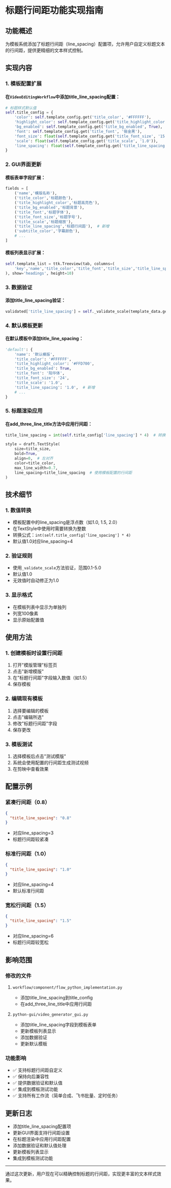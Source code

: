 # 标题行间距功能实现指南

## 功能概述

为模板系统添加了标题行间距（line_spacing）配置项，允许用户自定义标题文本的行间距，提供更精细的文本样式控制。

## 实现内容

### 1. 模板配置扩展

#### 在`VideoEditingWorkflow`中添加title_line_spacing配置：
```python
# 标题样式默认值
self.title_config = {
    'color': self.template_config.get('title_color', '#FFFFFF'),
    'highlight_color': self.template_config.get('title_highlight_color', '#FFD700'),
    'bg_enabled': self.template_config.get('title_bg_enabled', True),
    'font': self.template_config.get('title_font', '俪金黑'),
    'font_size': float(self.template_config.get('title_font_size', '15')),
    'scale': float(self.template_config.get('title_scale', '1.0')),
    'line_spacing': float(self.template_config.get('title_line_spacing', '1.0'))  # 新增
}
```

### 2. GUI界面更新

#### 模板表单字段扩展：
```python
fields = [
    ('name','模版名称'),
    ('title_color','标题颜色'),
    ('title_highlight_color','标题高亮色'),
    ('title_bg_enabled','标题背景'),
    ('title_font','标题字体'),
    ('title_font_size','标题字号'),
    ('title_scale','标题缩放'),
    ('title_line_spacing','标题行间距'),  # 新增
    ('subtitle_color','字幕颜色'),
    # ...
]
```

#### 模板列表显示扩展：
```python
self.template_list = ttk.Treeview(tab, columns=(
    'key','name','title_color','title_font','title_size','title_line_spacing','subtitle_color','subtitle_font','subtitle_size'
), show='headings', height=10)
```

### 3. 数据验证

#### 添加title_line_spacing验证：
```python
validated['title_line_spacing'] = self._validate_scale(template_data.get('title_line_spacing', '1.0'))
```

### 4. 默认模板更新

#### 在默认模板中添加title_line_spacing：
```python
'default': {
    'name': '默认模版',
    'title_color': '#FFFFFF',
    'title_highlight_color': '#FFD700',
    'title_bg_enabled': True,
    'title_font': '阳华体',
    'title_font_size': '24',
    'title_scale': '1.0',
    'title_line_spacing': '1.0',  # 新增
    # ...
}
```

### 5. 标题渲染应用

#### 在add_three_line_title方法中应用行间距：
```python
title_line_spacing = int(self.title_config['line_spacing'] * 4)  # 转换为整数，默认4

style = draft.TextStyle(
    size=title_size,
    bold=True,
    align=0,  # 左对齐
    color=title_color,
    max_line_width=0.7,
    line_spacing=title_line_spacing  # 使用模板配置的行间距
)
```

## 技术细节

### 1. 数值转换
- 模板配置中的line_spacing是浮点数（如1.0, 1.5, 2.0）
- 在TextStyle中使用时需要转换为整数
- 转换公式：`int(self.title_config['line_spacing'] * 4)`
- 默认值1.0对应line_spacing=4

### 2. 验证规则
- 使用`_validate_scale`方法验证，范围0.1-5.0
- 默认值1.0
- 无效值时自动修正为1.0

### 3. 显示格式
- 在模板列表中显示为单独列
- 列宽100像素
- 显示原始配置值

## 使用方法

### 1. 创建模板时设置行间距
1. 打开"模版管理"标签页
2. 点击"新增模版"
3. 在"标题行间距"字段输入数值（如1.5）
4. 保存模板

### 2. 编辑现有模板
1. 选择要编辑的模板
2. 点击"编辑所选"
3. 修改"标题行间距"字段
4. 保存更改

### 3. 模板测试
1. 选择模板后点击"测试模版"
2. 系统会使用配置的行间距生成测试视频
3. 在剪映中查看效果

## 配置示例

### 紧凑行间距（0.8）
```json
{
  "title_line_spacing": "0.8"
}
```
- 对应line_spacing=3
- 标题行间距较紧凑

### 标准行间距（1.0）
```json
{
  "title_line_spacing": "1.0"
}
```
- 对应line_spacing=4
- 默认标准行间距

### 宽松行间距（1.5）
```json
{
  "title_line_spacing": "1.5"
}
```
- 对应line_spacing=6
- 标题行间距较宽松

## 影响范围

### 修改的文件
1. `workflow/component/flow_python_implementation.py`
   - 添加title_line_spacing到title_config
   - 在add_three_line_title中应用行间距

2. `python-gui/video_generator_gui.py`
   - 添加title_line_spacing字段到模板表单
   - 更新模板列表显示
   - 添加数据验证
   - 更新默认模板

### 功能影响
- ✅ 支持标题行间距自定义
- ✅ 保持向后兼容性
- ✅ 提供数据验证和默认值
- ✅ 集成到模板测试功能
- ✅ 支持所有工作流（简单合成、飞书批量、定时任务）

## 更新日志

- 添加title_line_spacing配置项
- 更新GUI界面支持行间距设置
- 在标题渲染中应用行间距配置
- 添加数据验证和默认值处理
- 更新模板列表显示
- 集成到模板测试功能

---

通过这次更新，用户现在可以精确控制标题的行间距，实现更丰富的文本样式效果。


